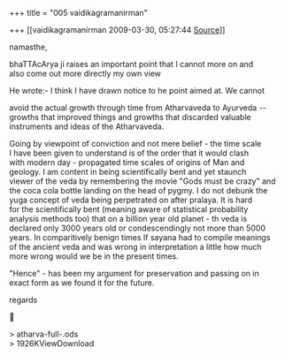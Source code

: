 +++
title = "005 vaidikagramanirman"

+++
[[vaidikagramanirman	2009-03-30, 05:27:44 [Source](https://groups.google.com/g/bvparishat/c/ndM3ri0Fp48)]]



namasthe,  
  
bhaTTAcArya ji raises an important point that I cannot more on and  
also come out more directly my own view  
  
He wrote:- I think I have drawn notice to he point aimed at. We cannot  

avoid the actual growth through time from Atharvaveda to Ayurveda --  
growths that improved things and growths that discarded valuable  
instruments and ideas of the Atharvaveda.  
  

Going by viewpoint of conviction and not mere belief - the time scale  
I have been given to understand is of the order that it would clash  
with modern day - propagated time scales of origins of Man and  
geology. I am content in being scientifically bent and yet staunch  
viewer of the veda by remembering the movie "Gods must be crazy" and  
the coca cola bottle landing on the head of pygmy. I do not debunk the  
yuga concept of veda being perpetrated on after pralaya. It is hard  
for the scientifically bent (meaning aware of statistical probability  
analysis methods too) that on a billion year old planet - th veda is  
declared only 3000 years old or condescendingly not more than 5000  
years. In comparitively benign times If sayana had to compile meanings  
of the ancient veda and was wrong in interpretation a little how much  
more wrong would we be in the present times.  
  
"Hence" - has been my argument for preservation and passing on in  
exact form as we found it for the future.  
  
regards  



\> atharva-full-.ods  
\> 1926KViewDownload

